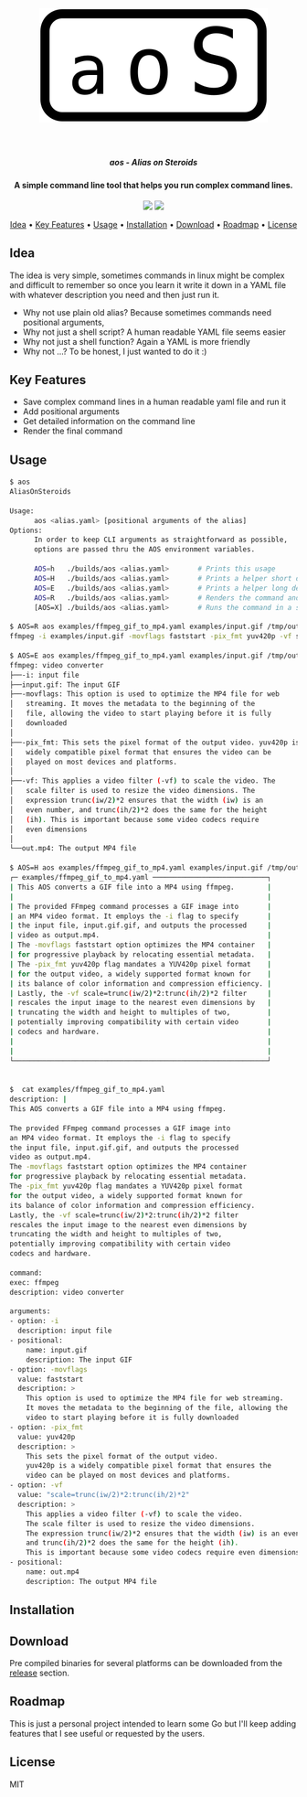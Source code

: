 <h1 align="center">
  <br>
  <img src="assets/logo.svg" alt="aos" width="400">
  <br>
  <br>
</h1>

<h5 align="center">aos - Alias on Steroids</h5>
<h4 align="center">A simple command line tool that helps you run complex command lines.</h4>


<p align="center">
  <img src="https://github.com/todoesverso/aos/actions/workflows/main.yml/badge.svg">
  <img src="https://img.shields.io/badge/PRs-welcome-brightgreen.svg?style=flat-square">
</p>

<p align="center">
  <a href="#idea">Idea</a> •
  <a href="#key-features">Key Features</a> •
  <a href="#usage">Usage</a> •
  <a href="#installation">Installation</a> •
  <a href="#download">Download</a> •
  <a href="#roadmap">Roadmap</a> •
  <a href="#license">License</a>
</p>

## Idea
The idea is very simple, sometimes commands in linux might be complex and difficult to remember
so once you learn it write it down in a YAML file with whatever description you need and then
just run it.

- Why not use plain old alias?   Because sometimes commands need positional arguments,
- Why not just a shell script?   A human readable YAML file seems easier
- Why not just a shell function? Again a YAML is more friendly
- Why not ...?                   To be honest, I just wanted to do it :)

## Key Features

* Save complex command lines in a human readable yaml file and run it
* Add positional arguments
* Get detailed information on the command line 
* Render the final command

## Usage

  ```sh
  $ aos
  AliasOnSteroids

  Usage:
        aos <alias.yaml> [positional arguments of the alias]
  Options:
        In order to keep CLI arguments as straightforward as possible,
        options are passed thru the AOS environment variables.

        AOS=h   ./builds/aos <alias.yaml>       # Prints this usage
        AOS=H   ./builds/aos <alias.yaml>       # Prints a helper short description of the alias
        AOS=E   ./builds/aos <alias.yaml>       # Prints a helper long description of the alias
        AOS=R   ./builds/aos <alias.yaml>       # Renders the command and prints it to stdout
        [AOS=X] ./builds/aos <alias.yaml>       # Runs the command in a shell.

  $ AOS=R aos examples/ffmpeg_gif_to_mp4.yaml examples/input.gif /tmp/output.mp4
ffmpeg -i examples/input.gif -movflags faststart -pix_fmt yuv420p -vf scale=trunc(iw/2)*2:trunc(ih/2)*2 /tmp/output.mp4

  $ AOS=E aos examples/ffmpeg_gif_to_mp4.yaml examples/input.gif /tmp/output.mp4
ffmpeg: video converter
├──-i: input file
├──input.gif: The input GIF
├──-movflags: This option is used to optimize the MP4 file for web
│   streaming. It moves the metadata to the beginning of the
│   file, allowing the video to start playing before it is fully
│   downloaded
│
├──-pix_fmt: This sets the pixel format of the output video. yuv420p is a
│   widely compatible pixel format that ensures the video can be
│   played on most devices and platforms.
│
├──-vf: This applies a video filter (-vf) to scale the video. The
│   scale filter is used to resize the video dimensions. The
│   expression trunc(iw/2)*2 ensures that the width (iw) is an
│   even number, and trunc(ih/2)*2 does the same for the height
│   (ih). This is important because some video codecs require
│   even dimensions
│
└──out.mp4: The output MP4 file

  $ AOS=H aos examples/ffmpeg_gif_to_mp4.yaml examples/input.gif /tmp/output.mp4
┌─ examples/ffmpeg_gif_to_mp4.yaml ────────────────────────────┐
| This AOS converts a GIF file into a MP4 using ffmpeg.        |
|                                                              |
| The provided FFmpeg command processes a GIF image into       |
| an MP4 video format. It employs the -i flag to specify       |
| the input file, input.gif.gif, and outputs the processed     |
| video as output.mp4.                                         |
| The -movflags faststart option optimizes the MP4 container   |
| for progressive playback by relocating essential metadata.   |
| The -pix_fmt yuv420p flag mandates a YUV420p pixel format    |
| for the output video, a widely supported format known for    |
| its balance of color information and compression efficiency. |
| Lastly, the -vf scale=trunc(iw/2)*2:trunc(ih/2)*2 filter     |
| rescales the input image to the nearest even dimensions by   |
| truncating the width and height to multiples of two,         |
| potentially improving compatibility with certain video       |
| codecs and hardware.                                         |
|                                                              |
|                                                              |
└──────────────────────────────────────────────────────────────┘


  $  cat examples/ffmpeg_gif_to_mp4.yaml
description: |
  This AOS converts a GIF file into a MP4 using ffmpeg.

  The provided FFmpeg command processes a GIF image into
  an MP4 video format. It employs the -i flag to specify
  the input file, input.gif.gif, and outputs the processed
  video as output.mp4.
  The -movflags faststart option optimizes the MP4 container
  for progressive playback by relocating essential metadata.
  The -pix_fmt yuv420p flag mandates a YUV420p pixel format
  for the output video, a widely supported format known for
  its balance of color information and compression efficiency.
  Lastly, the -vf scale=trunc(iw/2)*2:trunc(ih/2)*2 filter
  rescales the input image to the nearest even dimensions by
  truncating the width and height to multiples of two,
  potentially improving compatibility with certain video
  codecs and hardware.

command:
  exec: ffmpeg
  description: video converter

arguments:
  - option: -i
    description: input file
  - positional:
      name: input.gif
      description: The input GIF
  - option: -movflags
    value: faststart
    description: >
      This option is used to optimize the MP4 file for web streaming.
      It moves the metadata to the beginning of the file, allowing the
      video to start playing before it is fully downloaded
  - option: -pix_fmt
    value: yuv420p
    description: >
      This sets the pixel format of the output video.
      yuv420p is a widely compatible pixel format that ensures the
      video can be played on most devices and platforms.
  - option: -vf
    value: "scale=trunc(iw/2)*2:trunc(ih/2)*2"
    description: >
      This applies a video filter (-vf) to scale the video.
      The scale filter is used to resize the video dimensions.
      The expression trunc(iw/2)*2 ensures that the width (iw) is an even number,
      and trunc(ih/2)*2 does the same for the height (ih).
      This is important because some video codecs require even dimensions
  - positional:
      name: out.mp4
      description: The output MP4 file
  ```

## Installation

## Download

Pre compiled binaries for several platforms can be downloaded from the [release](https://github.com/todoesverso/aos/releases) section.

## Roadmap

This is just a personal project intended to learn some Go but I'll keep adding features that I see useful or requested by the users. 

## License

MIT
